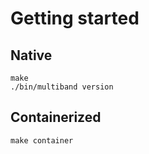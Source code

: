 # Getting started

## Native

    make
    ./bin/multiband version

## Containerized

    make container
